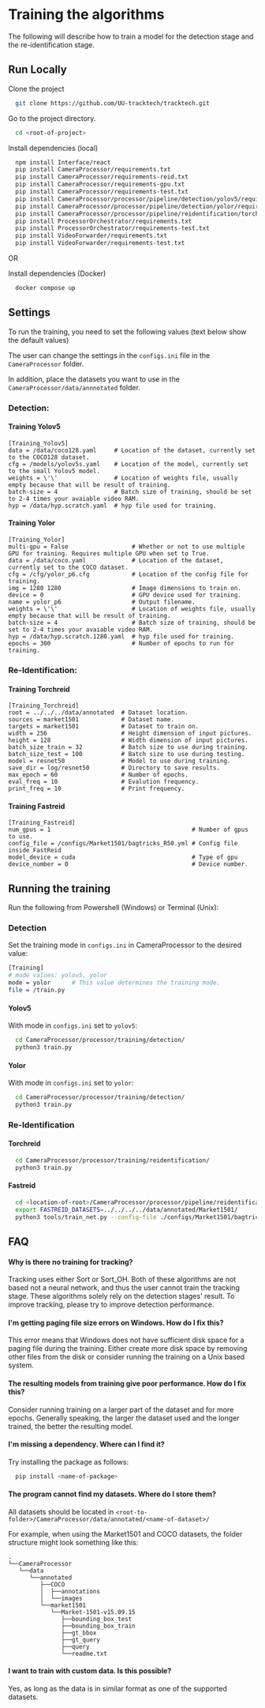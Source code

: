 
# Training the algorithms

The following will describe how to train a model for the detection stage and the re-identification stage.


## Run Locally

Clone the project

```bash
  git clone https://github.com/UU-tracktech/tracktech.git
```

Go to the project directory.

```bash
  cd <root-of-project>
```

Install dependencies (local)

```bash
  npm install Interface/react
  pip install CameraProcessor/requirements.txt
  pip install CameraProcessor/requirements-reid.txt
  pip install CameraProcessor/requirements-gpu.txt
  pip install CameraProcessor/requirements-test.txt
  pip install CameraProcessor/processor/pipeline/detection/yolov5/requirements.txt
  pip install CameraProcessor/processor/pipeline/detection/yolor/requirements.txt
  pip install CameraProcessor/processor/pipeline/reidentification/torchreid/requirements.txt
  pip install ProcessorOrchestrator/requirements.txt
  pip install ProcessorOrchestrator/requirements-test.txt
  pip install VideoForwarder/requirements.txt
  pip install VideoForwarder/requirements-test.txt
```
OR

Install dependencies (Docker)
```bash
  docker compose up
```

  
## Settings

To run the training, you need to set the following values (text below show the default values)

The user can change the settings in the `configs.ini` file in the `CameraProcessor` folder.

In addition, place the datasets you want to use in the `CameraProcessor/data/annnotated` folder.

### Detection:

#### Training Yolov5

```
[Training_Yolov5]
data = /data/coco128.yaml     # Location of the dataset, currently set to the COCO128 dataset.
cfg = /models/yolov5s.yaml    # Location of the model, currently set to the small Yolov5 model.
weights = \'\'                # Location of weights file, usually empty because that will be result of training.
batch-size = 4                # Batch size of training, should be set to 2-4 times your avaiable video RAM.
hyp = /data/hyp.scratch.yaml  # hyp file used for training.
```

#### Training Yolor

```
[Training_Yolor]
multi-gpu = False                  # Whether or not to use multiple GPU for training. Requires multiple GPU when set to True.
data = /data/coco.yaml             # Location of the dataset, currently set to the COCO dataset.
cfg = /cfg/yolor_p6.cfg            # Location of the config file for training.
img = 1280 1280                    # Image dimensions to train on.
device = 0                         # GPU device used for training.
name = yolor_p6                    # Output filename.
weights = \'\'                     # Location of weights file, usually empty because that will be result of training.
batch-size = 4                     # Batch size of training, should be set to 2-4 times your avaiable video RAM.
hyp = /data/hyp.scratch.1280.yaml  # hyp file used for training.
epochs = 300                       # Number of epochs to run for training.
```

### Re-Identification:

#### Training Torchreid

```
[Training_Torchreid]
root = ../../../data/annotated  # Dataset location.
sources = market1501            # Dataset name.
targets = market1501            # Dataset to train on.
width = 256                     # Height dimension of input pictures.
height = 128                    # Width dimension of input pictures.
batch_size_train = 32           # Batch size to use during training.
batch_size_test = 100           # Batch size to use during testing.
model = resnet50                # Model to use during training.
save_dir = log/resnet50         # Directory to save results.
max_epoch = 60                  # Number of epochs.
eval_freq = 10                  # Evalution frequency.
print_freq = 10                 # Print frequency.
```

#### Training Fastreid

```
[Training_Fastreid]
num_gpus = 1                                        # Number of gpus to use.
config_file = /configs/Market1501/bagtricks_R50.yml # Config file inside FastReid
model_device = cuda                                 # Type of gpu
device_number = 0                                   # Device number.
```

## Running the training

Run the following from Powershell (Windows) or Terminal (Unix):

### Detection

Set the training mode in `configs.ini` in CameraProcessor to the desired value:

```bash
[Training]
# mode values: yolov5, yolor
mode = yolor      # This value determines the training mode.
file = /train.py
```

#### Yolov5

With mode in `configs.ini` set to `yolov5`:

```bash
  cd CameraProcessor/processor/training/detection/
  python3 train.py
```

#### Yolor

With mode in `configs.ini` set to `yolor`:

```bash
  cd CameraProcessor/processor/training/detection/
  python3 train.py
```

### Re-Identification

#### Torchreid

```bash
  cd CameraProcessor/processor/training/reidentification/
  python3 train.py
```

#### Fastreid

```bash
  cd <location-of-root>/CameraProcessor/processor/pipeline/reidentification/Fastreid
  export FASTREID_DATASETS=../../../../data/annotated/Market1501/
  python3 tools/train_net.py --config-file ./configs/Market1501/bagtricks_R50.yml MODEL.DEVICE "cuda:0"
```

  
## FAQ

#### Why is there no training for tracking?

Tracking uses either Sort or Sort_OH. Both of these algorithms are not based not a neural network, and thus the user cannot train the tracking stage. These algorithms solely rely on the detection stages' result. To improve tracking, please try to improve detection performance.

#### I'm getting paging file size errors on Windows. How do I fix this?

This error means that Windows does not have sufficient disk space for a paging file during the training. Either create more disk space by removing other files from the disk or consider running the training on a Unix based system.

#### The resulting models from training give poor performance. How do I fix this?

Consider running training on a larger part of the dataset and for more epochs. Generally speaking, the larger the dataset used and the longer trained, the better the resulting model.

#### I'm missing a dependency. Where can I find it?

Try installing the package as follows:

```bash
  pip install <name-of-package>
```

#### The program cannot find my datasets. Where do I store them?

All datasets should be located in `<root-to-folder>/CameraProcessor/data/annotated/<name-of-dataset>/`

For example, when using the Market1501 and COCO datasets, the folder structure might look something like this:

```
.
└──CameraProcessor
   └──data
      └──annotated
         ├──COCO
         │  ├──annotations
         │  └──images
         └──market1501
            └──Market-1501-v15.09.15
               ├──bounding_box_test
               ├──bounding_box_train
               ├──gt_bbox
               ├──gt_query
               ├──query
               └──readme.txt
```

#### I want to train with custom data. Is this possible?

Yes, as long as the data is in similar format as one of the supported datasets.
